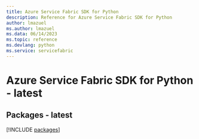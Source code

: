 ```yaml
---
title: Azure Service Fabric SDK for Python
description: Reference for Azure Service Fabric SDK for Python
author: lmazuel
ms.author: lmazuel
ms.data: 06/14/2023
ms.topic: reference
ms.devlang: python
ms.service: servicefabric
---
```

# Azure Service Fabric SDK for Python - latest
## Packages - latest
[!INCLUDE [packages](service-fabric-index.md)]